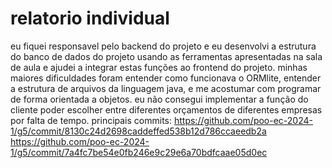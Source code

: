 # relatorio individual

eu fiquei responsavel pelo backend do projeto e eu desenvolvi a estrutura do banco de dados do projeto usando as ferramentas apresentadas na sala de aula e ajudei a integrar estas funções ao frontend do projeto.
minhas maiores dificuldades foram entender como funcionava o ORMlite, entender a estrutura de arquivos da linguagem java, e me acostumar com programar de forma orientada a objetos.
eu não consegui implementar a função do cliente poder escolher entre diferentes orçamentos de diferentes empresas por falta de tempo.
principais commits: https://github.com/poo-ec-2024-1/g5/commit/8130c24d2698caddeffed538b12d786ccaeedb2a
                    https://github.com/poo-ec-2024-1/g5/commit/7a4fc7be54e0fb246e9c29e6a70bdfcaae05d0ec
